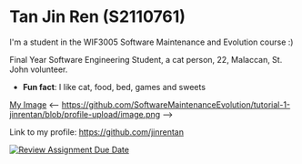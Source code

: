 # Tan Jin Ren (S2110761)

I'm a student in the WIF3005 Software Maintenance and Evolution course :)

Final Year Software Engineering Student, a cat person, 22, Malaccan, St. John volunteer.

- **Fun fact**: I like cat, food, bed, games and sweets

[My Image](image.jpg) 
<-- https://github.com/SoftwareMaintenanceEvolution/tutorial-1-jinrentan/blob/profile-upload/image.png -->

Link to my profile: https://github.com/jinrentan

[![Review Assignment Due Date](https://classroom.github.com/assets/deadline-readme-button-22041afd0340ce965d47ae6ef1cefeee28c7c493a6346c4f15d667ab976d596c.svg)](https://classroom.github.com/a/O-1AGqKT)
